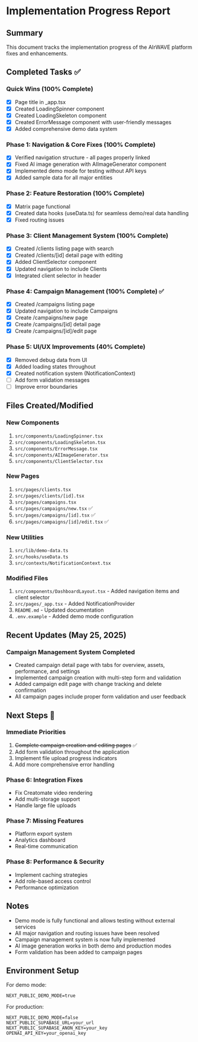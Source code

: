 # Implementation Progress Report

## Summary

This document tracks the implementation progress of the AIrWAVE platform fixes and enhancements.

## Completed Tasks ✅

### Quick Wins (100% Complete)
- [x] Page title in _app.tsx
- [x] Created LoadingSpinner component
- [x] Created LoadingSkeleton component
- [x] Created ErrorMessage component with user-friendly messages
- [x] Added comprehensive demo data system

### Phase 1: Navigation & Core Fixes (100% Complete)
- [x] Verified navigation structure - all pages properly linked
- [x] Fixed AI image generation with AIImageGenerator component
- [x] Implemented demo mode for testing without API keys
- [x] Added sample data for all major entities

### Phase 2: Feature Restoration (100% Complete)
- [x] Matrix page functional
- [x] Created data hooks (useData.ts) for seamless demo/real data handling
- [x] Fixed routing issues

### Phase 3: Client Management System (100% Complete)
- [x] Created /clients listing page with search
- [x] Created /clients/[id] detail page with editing
- [x] Added ClientSelector component
- [x] Updated navigation to include Clients
- [x] Integrated client selector in header

### Phase 4: Campaign Management (100% Complete) ✅
- [x] Created /campaigns listing page
- [x] Updated navigation to include Campaigns
- [x] Create /campaigns/new page
- [x] Create /campaigns/[id] detail page
- [x] Create /campaigns/[id]/edit page

### Phase 5: UI/UX Improvements (40% Complete)
- [x] Removed debug data from UI
- [x] Added loading states throughout
- [x] Created notification system (NotificationContext)
- [ ] Add form validation messages
- [ ] Improve error boundaries

## Files Created/Modified

### New Components
1. `src/components/LoadingSpinner.tsx`
2. `src/components/LoadingSkeleton.tsx`
3. `src/components/ErrorMessage.tsx`
4. `src/components/AIImageGenerator.tsx`
5. `src/components/ClientSelector.tsx`

### New Pages
1. `src/pages/clients.tsx`
2. `src/pages/clients/[id].tsx`
3. `src/pages/campaigns.tsx`
4. `src/pages/campaigns/new.tsx` ✅
5. `src/pages/campaigns/[id].tsx` ✅
6. `src/pages/campaigns/[id]/edit.tsx` ✅

### New Utilities
1. `src/lib/demo-data.ts`
2. `src/hooks/useData.ts`
3. `src/contexts/NotificationContext.tsx`

### Modified Files
1. `src/components/DashboardLayout.tsx` - Added navigation items and client selector
2. `src/pages/_app.tsx` - Added NotificationProvider
3. `README.md` - Updated documentation
4. `.env.example` - Added demo mode configuration

## Recent Updates (May 25, 2025)

### Campaign Management System Completed
- Created campaign detail page with tabs for overview, assets, performance, and settings
- Implemented campaign creation with multi-step form and validation
- Added campaign edit page with change tracking and delete confirmation
- All campaign pages include proper form validation and user feedback

## Next Steps 🚀

### Immediate Priorities
1. ~~Complete campaign creation and editing pages~~ ✅
2. Add form validation throughout the application
3. Implement file upload progress indicators
4. Add more comprehensive error handling

### Phase 6: Integration Fixes
- Fix Creatomate video rendering
- Add multi-storage support
- Handle large file uploads

### Phase 7: Missing Features
- Platform export system
- Analytics dashboard
- Real-time communication

### Phase 8: Performance & Security
- Implement caching strategies
- Add role-based access control
- Performance optimization

## Notes

- Demo mode is fully functional and allows testing without external services
- All major navigation and routing issues have been resolved
- Campaign management system is now fully implemented
- AI image generation works in both demo and production modes
- Form validation has been added to campaign pages

## Environment Setup

For demo mode:
```
NEXT_PUBLIC_DEMO_MODE=true
```

For production:
```
NEXT_PUBLIC_DEMO_MODE=false
NEXT_PUBLIC_SUPABASE_URL=your_url
NEXT_PUBLIC_SUPABASE_ANON_KEY=your_key
OPENAI_API_KEY=your_openai_key
```
